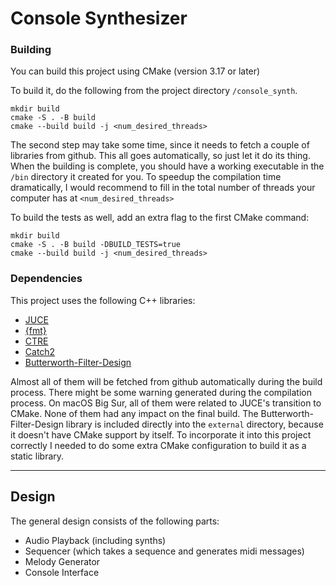 # Console Synthesizer

### Building
You can build this project using CMake (version 3.17 or later)

To build it, do the following from the project directory ```/console_synth```.
```
mkdir build
cmake -S . -B build
cmake --build build -j <num_desired_threads>
```

The second step may take some time, since it needs to fetch a couple of libraries from github. 
This all goes automatically, so just let it do its thing. 
When the building is complete, you should have a working executable in the ```/bin``` directory it created for you.
To speedup the compilation time dramatically, I would recommend to fill in the total number 
of threads your computer has at ```<num_desired_threads>```

To build the tests as well, add an extra flag to the first CMake command:
```
mkdir build
cmake -S . -B build -DBUILD_TESTS=true
cmake --build build -j <num_desired_threads>
```

### Dependencies
This project uses the following C++ libraries:
- [JUCE](https://github.com/juce-framework/JUCE)
- [{fmt}](https://github.com/fmtlib/fmt)
- [CTRE](https://github.com/hanickadot/compile-time-regular-expressions)
- [Catch2](https://github.com/catchorg/Catch2)
- [Butterworth-Filter-Design](https://github.com/ruohoruotsi/Butterworth-Filter-Design)


Almost all of them will be fetched from github automatically during the build process.
There might be some warning generated during the compilation process. On macOS Big Sur, 
all of them were related to JUCE's transition to CMake. None of them had any impact on the 
final build.
The Butterworth-Filter-Design library is included directly into the ```external``` directory, because it doesn't have CMake support by itself.
To incorporate it into this project correctly I needed to do some extra CMake configuration to build it as a static library.

---
## Design

The general design consists of the following parts:
- Audio Playback (including synths)
- Sequencer (which takes a sequence and generates midi messages)
- Melody Generator
- Console Interface